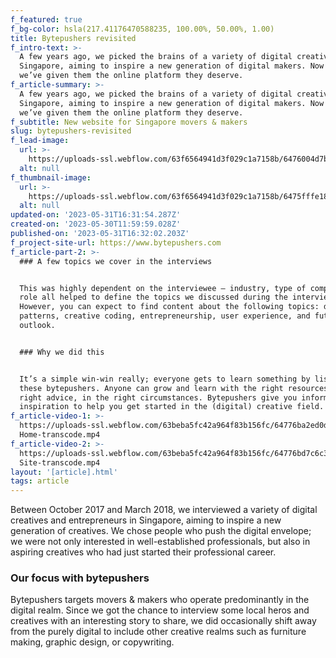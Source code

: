 ```yaml
---
f_featured: true
f_bg-color: hsla(217.41176470588235, 100.00%, 50.00%, 1.00)
title: Bytepushers revisited
f_intro-text: >-
  A few years ago, we picked the brains of a variety of digital creatives in
  Singapore, aiming to inspire a new generation of digital makers. Now finally,
  we’ve given them the online platform they deserve.
f_article-summary: >-
  A few years ago, we picked the brains of a variety of digital creatives in
  Singapore, aiming to inspire a new generation of digital makers. Now finally,
  we’ve given them the online platform they deserve.
f_subtitle: New website for Singapore movers & makers
slug: bytepushers-revisited
f_lead-image:
  url: >-
    https://uploads-ssl.webflow.com/63f6564941d3f029c1a7158b/6476004d7b21d93dc6c5143d_BP-people-light.jpg
  alt: null
f_thumbnail-image:
  url: >-
    https://uploads-ssl.webflow.com/63f6564941d3f029c1a7158b/6475fffe185990c2bca47ee9_BP-people-thumb.jpg
  alt: null
updated-on: '2023-05-31T16:31:54.287Z'
created-on: '2023-05-30T11:59:59.028Z'
published-on: '2023-05-31T16:32:02.203Z'
f_project-site-url: https://www.bytepushers.com
f_article-part-2: >-
  ### A few topics we cover in the interviews


  This was highly dependent on the interviewee – industry, type of company, and
  role all helped to define the topics we discussed during the interview.
  However, you can expect to find content about the following topics: design
  patterns, creative coding, entrepreneurship, user experience, and future
  outlook.


  ### Why we did this


  It’s a simple win-win really; everyone gets to learn something by listening to
  these bytepushers. Anyone can grow and learn with the right resources, the
  right advice, in the right circumstances. Bytepushers give you information and
  inspiration to help you get started in the (digital) creative field.
f_article-video-1: >-
  https://uploads-ssl.webflow.com/63beba5fc42a964f83b156fc/64776ba2ed0dcd08cab3098e_BP
  Home-transcode.mp4
f_article-video-2: >-
  https://uploads-ssl.webflow.com/63beba5fc42a964f83b156fc/64776bd7c6c3beb25c383df7_BP
  Site-transcode.mp4
layout: '[article].html'
tags: article
---
```


Between October 2017 and March 2018, we interviewed a variety of digital creatives and entrepreneurs in Singapore, aiming to inspire a new generation of creatives. We chose people who push the digital envelope; we were not only interested in well-established professionals, but also in aspiring creatives who had just started their professional career.

### Our focus with bytepushers

Bytepushers targets movers & makers who operate predominantly in the digital realm. Since we got the chance to interview some local heros and creatives with an interesting story to share, we did occasionally shift away from the purely digital to include other creative realms such as furniture making, graphic design, or copywriting.

